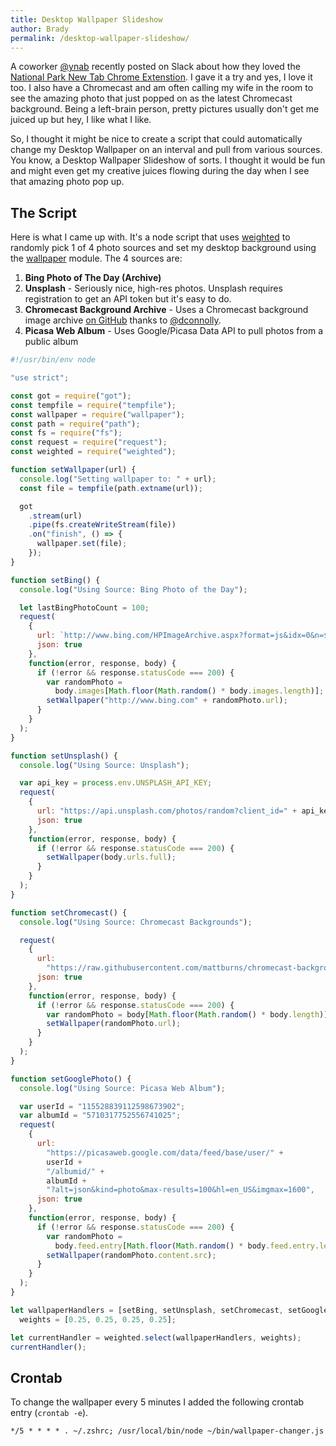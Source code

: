 ```yaml
---
title: Desktop Wallpaper Slideshow
author: Brady
permalink: /desktop-wallpaper-slideshow/
---
```


A coworker [@ynab](https://twitter.com/ynab) recently posted on Slack about how they loved the [National Park New Tab Chrome Extenstion](https://chrome.google.com/webstore/detail/national-park-new-tab/kbhpocomjebacaaofccpbkaglnhnghee). I gave it a try and yes, I love it too. I also have a Chromecast and am often calling my wife in the room to see the amazing photo that just popped on as the latest Chromecast background. Being a left-brain person, pretty pictures usually don't get me juiced up but hey, I like what I like.

So, I thought it might be nice to create a script that could automatically change my Desktop Wallpaper on an interval and pull from various sources. You know, a Desktop Wallpaper Slideshow of sorts. I thought it would be fun and might even get my creative juices flowing during the day when I see that amazing photo pop up.

## The Script

Here is what I came up with. It's a node script that uses [weighted](https://www.npmjs.com/package/weighted) to randomly pick 1 of 4 photo sources and set my desktop background using the [wallpaper](https://www.npmjs.com/package/wallpaper) module. The 4 sources are:

1. **Bing Photo of The Day (Archive)**
2. **Unsplash** - Seriously nice, high-res photos. Unsplash requires registration to get an API token but it's easy to do.
3. **Chromecast Background Archive** - Uses a Chromecast background image archive [on GitHub](https://github.com/dconnolly/chromecast-backgrounds) thanks to [@dconnolly](https://github.com/dconnolly).
4. **Picasa Web Album** - Uses Google/Picasa Data API to pull photos from a public album

```js
#!/usr/bin/env node

"use strict";

const got = require("got");
const tempfile = require("tempfile");
const wallpaper = require("wallpaper");
const path = require("path");
const fs = require("fs");
const request = require("request");
const weighted = require("weighted");

function setWallpaper(url) {
  console.log("Setting wallpaper to: " + url);
  const file = tempfile(path.extname(url));

  got
    .stream(url)
    .pipe(fs.createWriteStream(file))
    .on("finish", () => {
      wallpaper.set(file);
    });
}

function setBing() {
  console.log("Using Source: Bing Photo of the Day");

  let lastBingPhotoCount = 100;
  request(
    {
      url: `http://www.bing.com/HPImageArchive.aspx?format=js&idx=0&n=${lastBingPhotoCount}&mkt=en-US`,
      json: true
    },
    function(error, response, body) {
      if (!error && response.statusCode === 200) {
        var randomPhoto =
          body.images[Math.floor(Math.random() * body.images.length)];
        setWallpaper("http://www.bing.com" + randomPhoto.url);
      }
    }
  );
}

function setUnsplash() {
  console.log("Using Source: Unsplash");

  var api_key = process.env.UNSPLASH_API_KEY;
  request(
    {
      url: "https://api.unsplash.com/photos/random?client_id=" + api_key,
      json: true
    },
    function(error, response, body) {
      if (!error && response.statusCode === 200) {
        setWallpaper(body.urls.full);
      }
    }
  );
}

function setChromecast() {
  console.log("Using Source: Chromecast Backgrounds");

  request(
    {
      url:
        "https://raw.githubusercontent.com/mattburns/chromecast-backgrounds/master/backgrounds.json",
      json: true
    },
    function(error, response, body) {
      if (!error && response.statusCode === 200) {
        var randomPhoto = body[Math.floor(Math.random() * body.length)];
        setWallpaper(randomPhoto.url);
      }
    }
  );
}

function setGooglePhoto() {
  console.log("Using Source: Picasa Web Album");

  var userId = "115528839112598673902";
  var albumId = "5710317752556741025";
  request(
    {
      url:
        "https://picasaweb.google.com/data/feed/base/user/" +
        userId +
        "/albumid/" +
        albumId +
        "?alt=json&kind=photo&max-results=100&hl=en_US&imgmax=1600",
      json: true
    },
    function(error, response, body) {
      if (!error && response.statusCode === 200) {
        var randomPhoto =
          body.feed.entry[Math.floor(Math.random() * body.feed.entry.length)];
        setWallpaper(randomPhoto.content.src);
      }
    }
  );
}

let wallpaperHandlers = [setBing, setUnsplash, setChromecast, setGooglePhoto],
  weights = [0.25, 0.25, 0.25, 0.25];

let currentHandler = weighted.select(wallpaperHandlers, weights);
currentHandler();
```

## Crontab

To change the wallpaper every 5 minutes I added the following crontab entry (`crontab -e`).

```shell
*/5 * * * * . ~/.zshrc; /usr/local/bin/node ~/bin/wallpaper-changer.js
```
